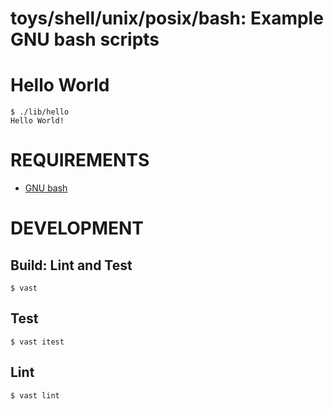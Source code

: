 # toys/shell/unix/posix/bash: Example GNU bash scripts

# Hello World

```console
$ ./lib/hello
Hello World!
```

# REQUIREMENTS

* [GNU bash](https://www.gnu.org/software/bash/)

# DEVELOPMENT

## Build: Lint and Test

```console
$ vast
```

## Test

```console
$ vast itest
```

## Lint

```console
$ vast lint
```

